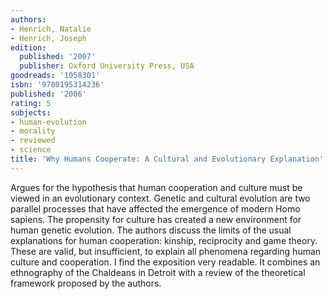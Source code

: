 ```yaml
---
authors:
- Henrich, Natalie
- Henrich, Joseph
edition:
  published: '2007'
  publisher: Oxford University Press, USA
goodreads: '1058301'
isbn: '9780195314236'
published: '2006'
rating: 5
subjects:
- human-evolution
- morality
- reviewed
- science
title: 'Why Humans Cooperate: A Cultural and Evolutionary Explanation'
---
```

Argues for the hypothesis that human cooperation and culture must be viewed in an evolutionary context. Genetic and cultural evolution are two parallel processes that have affected the emergence of modern Homo sapiens. The propensity for culture has created a new environment for human genetic evolution. The authors discuss the limits of the usual explanations for human cooperation: kinship, reciprocity and game theory. These are valid, but insufficient, to explain all phenomena regarding human culture and cooperation. I find the exposition very readable. It combines an ethnography of the Chaldeans in Detroit with a review of the theoretical framework proposed by the authors.
